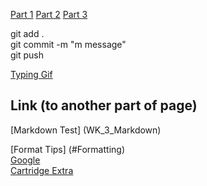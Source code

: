 [Part 1](./Part_01/test.md)
[Part 2](./Part_02/Part_02.md)
[Part 3](./Part_03/Part_03_Markdown.md)

git add . <br>
git commit -m "m message" <br>
git push <br>

[Typing Gif](https://makeagif.com/gif/first-time-on-pc-after-using-typewriter-funny-video-6DyEZ_)

 ## Link (to another part of page)
[Markdown Test] (WK_3_Markdown)
 
 [Format Tips] (#Formatting)<br>
 [Google](http://www.google.com/)<br>
 [Cartridge Extra](https://www.cartrigeextra.com.au/)



